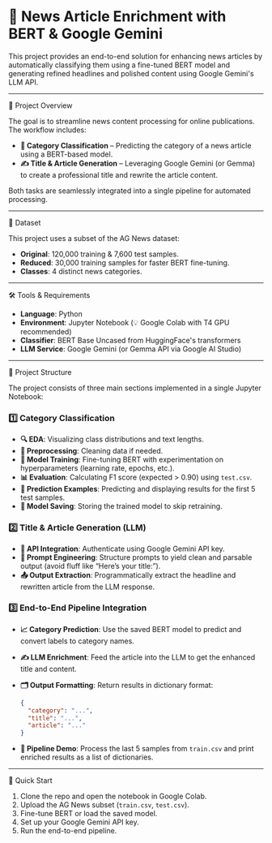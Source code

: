 # 📰 News Article Enrichment with BERT & Google Gemini

This project provides an end-to-end solution for enhancing news articles by automatically classifying them using a fine-tuned BERT model and generating refined headlines and polished content using Google Gemini's LLM API.

---

📌 Project Overview

The goal is to streamline news content processing for online publications. The workflow includes:

* **🧠 Category Classification** – Predicting the category of a news article using a BERT-based model.
* **✍️ Title & Article Generation** – Leveraging Google Gemini (or Gemma) to create a professional title and rewrite the article content.

Both tasks are seamlessly integrated into a single pipeline for automated processing.

---

📂 Dataset

This project uses a subset of the AG News dataset:

* **Original**: 120,000 training & 7,600 test samples.
* **Reduced**: 30,000 training samples for faster BERT fine-tuning.
* **Classes**: 4 distinct news categories.

---

🛠️ Tools & Requirements

* **Language**: Python
* **Environment**: Jupyter Notebook (💡 Google Colab with T4 GPU recommended)
* **Classifier**: BERT Base Uncased from HuggingFace's transformers
* **LLM Service**: Google Gemini (or Gemma API via Google AI Studio)

---

📁 Project Structure

The project consists of three main sections implemented in a single Jupyter Notebook:

### 1️⃣ Category Classification

* **🔍 EDA**: Visualizing class distributions and text lengths.
* **🧼 Preprocessing**: Cleaning data if needed.
* **🧪 Model Training**: Fine-tuning BERT with experimentation on hyperparameters (learning rate, epochs, etc.).
* **📊 Evaluation**: Calculating F1 score (expected > 0.90) using `test.csv`.
* **🔎 Prediction Examples**: Predicting and displaying results for the first 5 test samples.
* **💾 Model Saving**: Storing the trained model to skip retraining.

### 2️⃣ Title & Article Generation (LLM)

* **🔑 API Integration**: Authenticate using Google Gemini API key.
* **🧠 Prompt Engineering**: Structure prompts to yield clean and parsable output (avoid fluff like “Here’s your title:”).
* **📤 Output Extraction**: Programmatically extract the headline and rewritten article from the LLM response.

### 3️⃣ End-to-End Pipeline Integration

* **📈 Category Prediction**: Use the saved BERT model to predict and convert labels to category names.
* **✍️ LLM Enrichment**: Feed the article into the LLM to get the enhanced title and content.
* **🗂️ Output Formatting**: Return results in dictionary format:

    ```json
    {
      "category": "...",
      "title": "...",
      "article": "..."
    }
    ```

* **🧪 Pipeline Demo**: Process the last 5 samples from `train.csv` and print enriched results as a list of dictionaries.

---

🚀 Quick Start

1.  Clone the repo and open the notebook in Google Colab.
2.  Upload the AG News subset (`train.csv`, `test.csv`).
3.  Fine-tune BERT or load the saved model.
4.  Set up your Google Gemini API key.
5.  Run the end-to-end pipeline.

